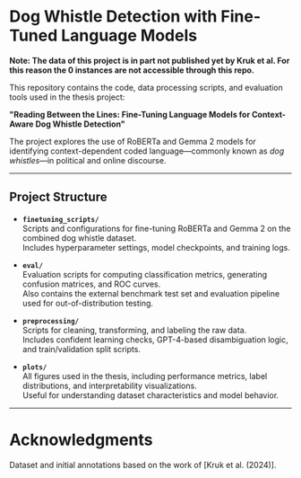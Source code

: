 # Dog Whistle Detection with Fine-Tuned Language Models

**Note: The data of this project is in part not published yet by Kruk et al. For this reason the 0 instances are not accessible through this repo.**

This repository contains the code, data processing scripts, and evaluation tools used in the thesis project:

**"Reading Between the Lines: Fine-Tuning Language Models for Context-Aware Dog Whistle Detection"**

The project explores the use of RoBERTa and Gemma 2 models for identifying context-dependent coded language—commonly known as *dog whistles*—in political and online discourse.

---

## Project Structure

- **`finetuning_scripts/`**  
  Scripts and configurations for fine-tuning RoBERTa and Gemma 2 on the combined dog whistle dataset.  
  Includes hyperparameter settings, model checkpoints, and training logs.

- **`eval/`**  
  Evaluation scripts for computing classification metrics, generating confusion matrices, and ROC curves.  
  Also contains the external benchmark test set and evaluation pipeline used for out-of-distribution testing.

- **`preprocessing/`**  
  Scripts for cleaning, transforming, and labeling the raw data.  
  Includes confident learning checks, GPT-4-based disambiguation logic, and train/validation split scripts.

- **`plots/`**  
  All figures used in the thesis, including performance metrics, label distributions, and interpretability visualizations.  
  Useful for understanding dataset characteristics and model behavior.

---

# Acknowledgments
Dataset and initial annotations based on the work of [Kruk et al. (2024)].
